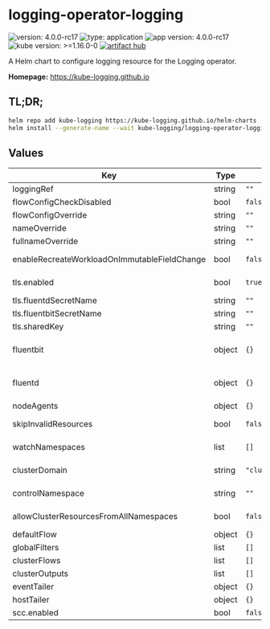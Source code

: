 # logging-operator-logging

![version: 4.0.0-rc17](https://img.shields.io/badge/version-4.0.0--rc17-informational?style=flat-square) ![type: application](https://img.shields.io/badge/type-application-informational?style=flat-square) ![app version: 4.0.0-rc17](https://img.shields.io/badge/app%20version-4.0.0--rc17-informational?style=flat-square) ![kube version: >=1.16.0-0](https://img.shields.io/badge/kube%20version->=1.16.0--0-informational?style=flat-square) [![artifact hub](https://img.shields.io/badge/artifact%20hub-logging--operator--logging-informational?style=flat-square)](https://artifacthub.io/packages/helm/kube-logging/logging-operator-logging)

A Helm chart to configure logging resource for the Logging operator.

**Homepage:** <https://kube-logging.github.io>

## TL;DR;

```bash
helm repo add kube-logging https://kube-logging.github.io/helm-charts
helm install --generate-name --wait kube-logging/logging-operator-logging
```

## Values

| Key | Type | Default | Description |
|-----|------|---------|-------------|
| loggingRef | string | `""` |  |
| flowConfigCheckDisabled | bool | `false` |  |
| flowConfigOverride | string | `""` |  |
| nameOverride | string | `""` |  |
| fullnameOverride | string | `""` |  |
| enableRecreateWorkloadOnImmutableFieldChange | bool | `false` | Permit deletion and recreation of resources on update of immutable field. |
| tls.enabled | bool | `true` | Enable secure connection between fluentd and fluent-bit |
| tls.fluentdSecretName | string | `""` | Specified secret name, which contain tls certs |
| tls.fluentbitSecretName | string | `""` | Specified secret name, which contain tls certs |
| tls.sharedKey | string | `""` |  |
| fluentbit | object | `{}` | Fluent-bit configurations https://banzaicloud.com/docs/one-eye/logging-operator/configuration/crds/v1beta1/fluentbit_types/ |
| fluentd | object | `{}` | Fluentd configurations https://banzaicloud.com/docs/one-eye/logging-operator/configuration/crds/v1beta1/fluentd_types/ |
| nodeAgents | object | `{}` | Node agents definitions |
| skipInvalidResources | bool | `false` | Whether to skip invalid Flow and ClusterFlow resources |
| watchNamespaces | list | `[]` | Limit namespaces from where to read Flow and Output specs |
| clusterDomain | string | `"cluster.local"` | Cluster domain name to be used when templating URLs to services |
| controlNamespace | string | `""` | Control namespace that contains ClusterOutput and ClusterFlow resources |
| allowClusterResourcesFromAllNamespaces | bool | `false` | Allow configuration of cluster resources from any namespace |
| defaultFlow | object | `{}` | Default flow |
| globalFilters | list | `[]` | Global filters |
| clusterFlows | list | `[]` | ClusterFlows to deploy |
| clusterOutputs | list | `[]` | ClusterOutputs to deploy |
| eventTailer | object | `{}` | EventTailer config |
| hostTailer | object | `{}` | HostTailer config |
| scc.enabled | bool | `false` | OpenShift SecurityContextConstraints enabled |
